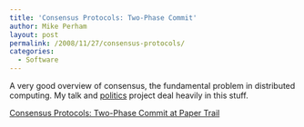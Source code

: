 ```yaml
---
title: 'Consensus Protocols: Two-Phase Commit'
author: Mike Perham
layout: post
permalink: /2008/11/27/consensus-protocols/
categories:
  - Software
---
```

A very good overview of consensus, the fundamental problem in distributed computing. My talk and [politics][1] project deal heavily in this stuff.

[Consensus Protocols: Two-Phase Commit at Paper Trail][2]

 [1]: http://github.com/mperham/politics
 [2]: http://hnr.dnsalias.net/wordpress/?p=90